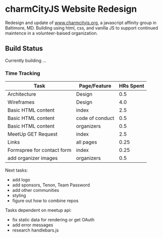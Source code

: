 # charmCityJS Website Redesign

Redesign and update of www.charmcityjs.org, a javascript affinity group in Baltimore, MD. Building using html, css, and vanilla JS to support continued maintence in a volunteer-baised organization.

## Build Status
Currently building ...

### Time Tracking
| Task      | Page/Feature | HRs Spent |
| ----------- | ----------- | ------|
| Architecture | Design | 0.5 |
| Wireframes   | Design | 4.0 |
| Basic HTML content | index | 2.5 |
| Basic HTML content | code of conduct | 0.5 |
| Basic HTML content | organizers | 0.5 |
| MeetUp GET Request | index | 2.5 |
| Links | all pages | 0.25 |
| Formspree for contact form | index | 0.25 |
| add organizer images | organizers | 0.5 |


Next tasks:
 - add logo
 - add sponsors, Tenon, Team Password
 - add other communities
 - styling
 - figure out how to combine repos

 Tasks dependent on meetup api:
 - fix static data for rendering or get OAuth
 - add error messages
 - research handlebars.js